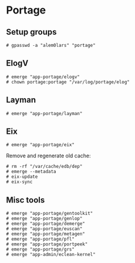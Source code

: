 # Portage

## Setup groups

```ShellSession
# gpasswd -a "alem0lars" "portage"
```

## ElogV

```ShellSession
# emerge "app-portage/elogv"
# chown portage:portage "/var/log/portage/elog"
```

## Layman

```ShellSession
# emerge "app-portage/layman"
```

## Eix

```ShellSession
# emerge "app-portage/eix"
```

Remove and regenerate old cache:

```ShellSession
# rm -rf "/var/cache/edb/dep"
# emerge --metadata
# eix-update
# eix-sync
```

## Misc tools

```ShellSession
# emerge "app-portage/gentoolkit"
# emerge "app-portage/genlop"
# emerge "app-portage/demerge"
# emerge "app-portage/euscan"
# emerge "app-portage/metagen"
# emerge "app-portage/pfl"
# emerge "app-portage/portpeek"
# emerge "app-portage/grs"
# emerge "app-admin/eclean-kernel"
```
